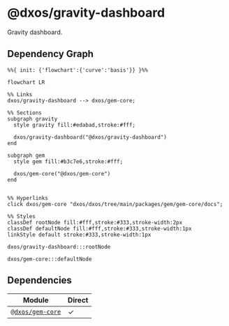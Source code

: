 # @dxos/gravity-dashboard

Gravity dashboard.

## Dependency Graph

```mermaid
%%{ init: {'flowchart':{'curve':'basis'}} }%%

flowchart LR

%% Links
dxos/gravity-dashboard --> dxos/gem-core;

%% Sections
subgraph gravity
  style gravity fill:#edabad,stroke:#fff;

  dxos/gravity-dashboard("@dxos/gravity-dashboard")
end

subgraph gem
  style gem fill:#b3c7e6,stroke:#fff;

  dxos/gem-core("@dxos/gem-core")
end


%% Hyperlinks
click dxos/gem-core "dxos/dxos/tree/main/packages/gem/gem-core/docs";

%% Styles
classDef rootNode fill:#fff,stroke:#333,stroke-width:2px
classDef defaultNode fill:#fff,stroke:#333,stroke-width:1px
linkStyle default stroke:#333,stroke-width:1px

dxos/gravity-dashboard:::rootNode

dxos/gem-core:::defaultNode
```

## Dependencies

| Module | Direct |
|---|---|
| [`@dxos/gem-core`](../../../gem/gem-core/docs/README.md) | &check; |

